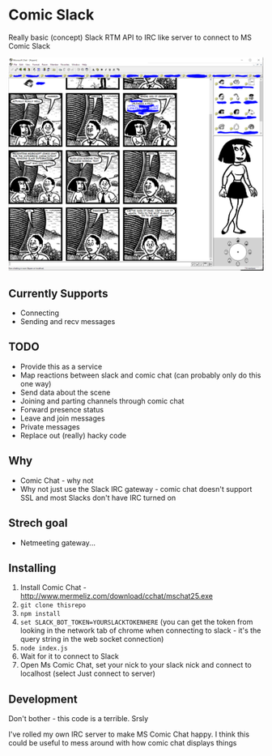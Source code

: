 Comic Slack
==

Really basic (concept) Slack RTM API to IRC like server to connect to MS Comic Slack

![screenshot](screenshots/example.png)

Currently Supports
--

- Connecting
- Sending and recv messages

TODO
--
- Provide this as a service
- Map reactions between slack and comic chat (can probably only do this one way)
- Send data about the scene
- Joining and parting channels through comic chat
- Forward presence status
- Leave and join messages
- Private messages
- Replace out (really) hacky code

Why
--
- Comic Chat - why not
- Why not just use the Slack IRC gateway - comic chat doesn't support SSL and most Slacks don't have IRC turned on

Strech goal
--
- Netmeeting gateway...

Installing
--

1. Install Comic Chat - http://www.mermeliz.com/download/cchat/mschat25.exe
1. `git clone thisrepo`
1. `npm install`
1. `set SLACK_BOT_TOKEN=YOURSLACKTOKENHERE` (you can get the token from looking in the network tab of chrome when connecting to slack - it's the query string in the web socket connection)
1. `node index.js`
1. Wait for it to connect to Slack
1. Open Ms Comic Chat, set your nick to your slack nick and connect to localhost (select Just connect to server)

Development
--
Don't bother - this code is a terrible. Srsly

I've rolled my own IRC server to make MS Comic Chat happy. I think this could be useful to mess around with how comic chat displays things 